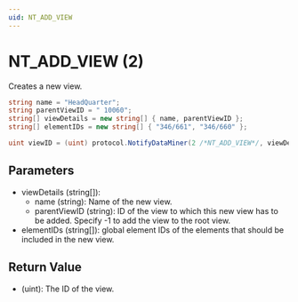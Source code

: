 ```yaml
---
uid: NT_ADD_VIEW
---
```


# NT_ADD_VIEW (2)

Creates a new view.

```csharp
string name = "HeadQuarter";
string parentViewID = " 10060";
string[] viewDetails = new string[] { name, parentViewID };
string[] elementIDs = new string[] { "346/661", "346/660" };

uint viewID = (uint) protocol.NotifyDataMiner(2 /*NT_ADD_VIEW*/, viewDetails, elementIDs);
```

## Parameters

- viewDetails (string[]):
  - name (string): Name of the new view.
  - parentViewID (string): ID of the view to which this new view has to be added. Specify -1 to add the view to the root view.
- elementIDs (string[]): global element IDs of the elements that should be included in the new view.

## Return Value

- (uint): The ID of the view.
